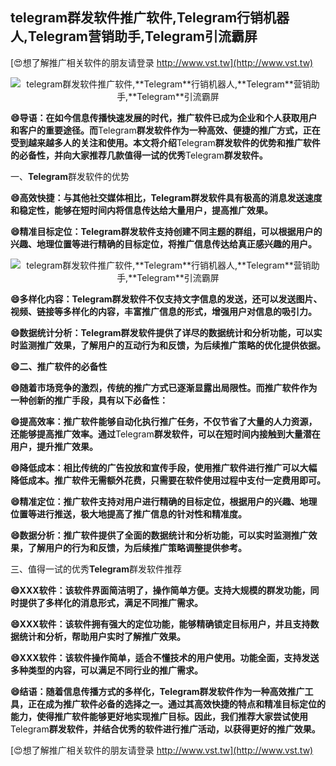 ## **telegram群发软件推广软件,**Telegram**行销机器人,**Telegram**营销助手,**Telegram**引流霸屏**

[😍想了解推广相关软件的朋友请登录 http://www.vst.tw](http://www.vst.tw)

 <center><img src="https://vst.tw/MP4/tuiguang/png/4.png" alt="telegram群发软件推广软件,**Telegram**行销机器人,**Telegram**营销助手,**Telegram**引流霸屏"></center>

**😄导语：在如今信息传播快速发展的时代，推广软件已成为企业和个人获取用户和客户的重要途径。而**Telegram**群发软件作为一种高效、便捷的推广方式，正在受到越来越多人的关注和使用。本文将介绍**Telegram**群发软件的优势和推广软件的必备性，并向大家推荐几款值得一试的优秀**Telegram**群发软件。**

一、**Telegram**群发软件的优势

**😄高效快捷：与其他社交媒体相比，**Telegram**群发软件具有极高的消息发送速度和稳定性，能够在短时间内将信息传达给大量用户，提高推广效果。**

**😄精准目标定位：**Telegram**群发软件支持创建不同主题的群组，可以根据用户的兴趣、地理位置等进行精确的目标定位，将推广信息传达给真正感兴趣的用户。**

 <center><img src="https://vst.tw/MP4/tuiguang/png/7.png" alt="telegram群发软件推广软件,**Telegram**行销机器人,**Telegram**营销助手,**Telegram**引流霸屏"></center>

**😄多样化内容：**Telegram**群发软件不仅支持文字信息的发送，还可以发送图片、视频、链接等多样化的内容，丰富推广信息的形式，增强用户对信息的吸引力。**

**😄数据统计分析：**Telegram**群发软件提供了详尽的数据统计和分析功能，可以实时监测推广效果，了解用户的互动行为和反馈，为后续推广策略的优化提供依据。**

**😄二、推广软件的必备性**

**😄随着市场竞争的激烈，传统的推广方式已逐渐显露出局限性。而推广软件作为一种创新的推广手段，具有以下必备性：**

**😄提高效率：推广软件能够自动化执行推广任务，不仅节省了大量的人力资源，还能够提高推广效率。通过**Telegram**群发软件，可以在短时间内接触到大量潜在用户，提升推广效果。**

**😄降低成本：相比传统的广告投放和宣传手段，使用推广软件进行推广可以大幅降低成本。推广软件无需额外花费，只需要在软件使用过程中支付一定费用即可。**

**😄精准定位：推广软件支持对用户进行精确的目标定位，根据用户的兴趣、地理位置等进行推送，极大地提高了推广信息的针对性和精准度。**

**😄数据分析：推广软件提供了全面的数据统计和分析功能，可以实时监测推广效果，了解用户的行为和反馈，为后续推广策略调整提供参考。**

三、值得一试的优秀**Telegram**群发软件推荐

**😄XXX软件：该软件界面简洁明了，操作简单方便。支持大规模的群发功能，同时提供了多样化的消息形式，满足不同推广需求。**

**😄XXX软件：该软件拥有强大的定位功能，能够精确锁定目标用户，并且支持数据统计和分析，帮助用户实时了解推广效果。**

**😄XXX软件：该软件操作简单，适合不懂技术的用户使用。功能全面，支持发送多种类型的内容，可以满足不同行业的推广需求。**

**😄结语：随着信息传播方式的多样化，**Telegram**群发软件作为一种高效推广工具，正在成为推广软件必备的选择之一。通过其高效快捷的特点和精准目标定位的能力，使得推广软件能够更好地实现推广目标。因此，我们推荐大家尝试使用**Telegram**群发软件，并结合优秀的软件进行推广活动，以获得更好的推广效果。**

[😍想了解推广相关软件的朋友请登录 http://www.vst.tw](http://www.vst.tw)



